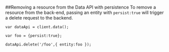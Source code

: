 ##Removing a resource from the Data API with persistence
To remove a resource from the back-end, passing an entity with `persist:true` will trigger a delete request
to the backend.

```
var dataApi = client.data();

var foo = {persist:true};

dataApi.delete('/foo',{ entity:foo });
```